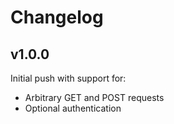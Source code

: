 # Changelog

## v1.0.0

Initial push with support for:
 - Arbitrary GET and POST requests
 - Optional authentication
